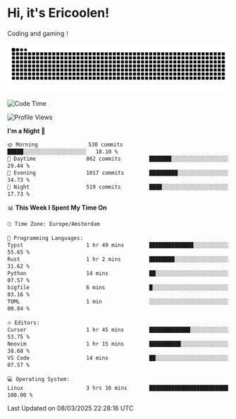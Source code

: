 # Hi, it's Ericoolen!
Coding and gaming！

<picture>
  <source media="(prefers-color-scheme: dark)" srcset="https://raw.githubusercontent.com/Eric-Song-Nop/Eric-Song-Nop/output/github-contribution-grid-snake-dark.svg">
  <source media="(prefers-color-scheme: light)" srcset="https://raw.githubusercontent.com/Eric-Song-Nop/Eric-Song-Nop/output/github-contribution-grid-snake.svg">
  <img alt="github contribution grid snake animation" src="https://raw.githubusercontent.com/Eric-Song-Nop/Eric-Song-Nop/output/github-contribution-grid-snake.svg">
</picture>

<!--START_SECTION:waka-->
![Code Time](http://img.shields.io/badge/Code%20Time-1%2C794%20hrs%203%20mins-blue)

![Profile Views](http://img.shields.io/badge/Profile%20Views-0-blue)

**I'm a Night 🦉** 

```text
🌞 Morning                530 commits         █████░░░░░░░░░░░░░░░░░░░░   18.10 % 
🌆 Daytime                862 commits         ███████░░░░░░░░░░░░░░░░░░   29.44 % 
🌃 Evening                1017 commits        █████████░░░░░░░░░░░░░░░░   34.73 % 
🌙 Night                  519 commits         ████░░░░░░░░░░░░░░░░░░░░░   17.73 % 
```


📊 **This Week I Spent My Time On** 

```text
🕑︎ Time Zone: Europe/Amsterdam

💬 Programming Languages: 
Typst                    1 hr 49 mins        ██████████████░░░░░░░░░░░   55.65 % 
Rust                     1 hr 2 mins         ████████░░░░░░░░░░░░░░░░░   31.62 % 
Python                   14 mins             ██░░░░░░░░░░░░░░░░░░░░░░░   07.57 % 
bigfile                  6 mins              █░░░░░░░░░░░░░░░░░░░░░░░░   03.16 % 
TOML                     1 min               ░░░░░░░░░░░░░░░░░░░░░░░░░   00.84 % 

🔥 Editors: 
Cursor                   1 hr 45 mins        █████████████░░░░░░░░░░░░   53.75 % 
Neovim                   1 hr 15 mins        ██████████░░░░░░░░░░░░░░░   38.68 % 
VS Code                  14 mins             ██░░░░░░░░░░░░░░░░░░░░░░░   07.57 % 

💻 Operating System: 
Linux                    3 hrs 16 mins       █████████████████████████   100.00 % 
```


 Last Updated on 08/03/2025 22:28:16 UTC
<!--END_SECTION:waka-->
